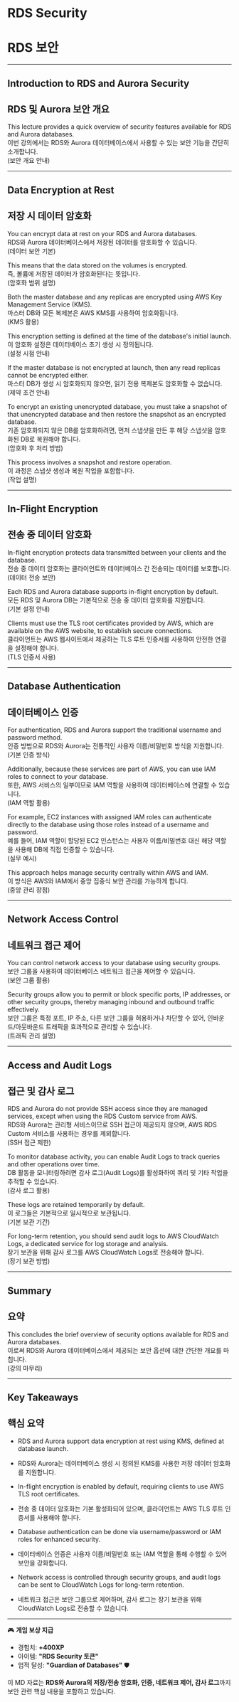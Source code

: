 # RDS Security  
# RDS 보안  

---

## Introduction to RDS and Aurora Security  
## RDS 및 Aurora 보안 개요  

This lecture provides a quick overview of security features available for RDS and Aurora databases.  
이번 강의에서는 RDS와 Aurora 데이터베이스에서 사용할 수 있는 보안 기능을 간단히 소개합니다.  
(보안 개요 안내)  

---

## Data Encryption at Rest  
## 저장 시 데이터 암호화  

You can encrypt data at rest on your RDS and Aurora databases.  
RDS와 Aurora 데이터베이스에서 저장된 데이터를 암호화할 수 있습니다.  
(데이터 보안 기본)  

This means that the data stored on the volumes is encrypted.  
즉, 볼륨에 저장된 데이터가 암호화된다는 뜻입니다.  
(암호화 범위 설명)  

Both the master database and any replicas are encrypted using AWS Key Management Service (KMS).  
마스터 DB와 모든 복제본은 AWS KMS를 사용하여 암호화됩니다.  
(KMS 활용)  

This encryption setting is defined at the time of the database's initial launch.  
이 암호화 설정은 데이터베이스 초기 생성 시 정의됩니다.  
(설정 시점 안내)  

If the master database is not encrypted at launch, then any read replicas cannot be encrypted either.  
마스터 DB가 생성 시 암호화되지 않으면, 읽기 전용 복제본도 암호화할 수 없습니다.  
(제약 조건 안내)  

To encrypt an existing unencrypted database, you must take a snapshot of that unencrypted database and then restore the snapshot as an encrypted database.  
기존 암호화되지 않은 DB를 암호화하려면, 먼저 스냅샷을 만든 후 해당 스냅샷을 암호화된 DB로 복원해야 합니다.  
(암호화 후 처리 방법)  

This process involves a snapshot and restore operation.  
이 과정은 스냅샷 생성과 복원 작업을 포함합니다.  
(작업 설명)  

---

## In-Flight Encryption  
## 전송 중 데이터 암호화  

In-flight encryption protects data transmitted between your clients and the database.  
전송 중 데이터 암호화는 클라이언트와 데이터베이스 간 전송되는 데이터를 보호합니다.  
(데이터 전송 보안)  

Each RDS and Aurora database supports in-flight encryption by default.  
모든 RDS 및 Aurora DB는 기본적으로 전송 중 데이터 암호화를 지원합니다.  
(기본 설정 안내)  

Clients must use the TLS root certificates provided by AWS, which are available on the AWS website, to establish secure connections.  
클라이언트는 AWS 웹사이트에서 제공하는 TLS 루트 인증서를 사용하여 안전한 연결을 설정해야 합니다.  
(TLS 인증서 사용)  

---

## Database Authentication  
## 데이터베이스 인증  

For authentication, RDS and Aurora support the traditional username and password method.  
인증 방법으로 RDS와 Aurora는 전통적인 사용자 이름/비밀번호 방식을 지원합니다.  
(기본 인증 방식)  

Additionally, because these services are part of AWS, you can use IAM roles to connect to your database.  
또한, AWS 서비스의 일부이므로 IAM 역할을 사용하여 데이터베이스에 연결할 수 있습니다.  
(IAM 역할 활용)  

For example, EC2 instances with assigned IAM roles can authenticate directly to the database using those roles instead of a username and password.  
예를 들어, IAM 역할이 할당된 EC2 인스턴스는 사용자 이름/비밀번호 대신 해당 역할을 사용해 DB에 직접 인증할 수 있습니다.  
(실무 예시)  

This approach helps manage security centrally within AWS and IAM.  
이 방식은 AWS와 IAM에서 중앙 집중식 보안 관리를 가능하게 합니다.  
(중앙 관리 장점)  

---

## Network Access Control  
## 네트워크 접근 제어  

You can control network access to your database using security groups.  
보안 그룹을 사용하여 데이터베이스 네트워크 접근을 제어할 수 있습니다.  
(보안 그룹 활용)  

Security groups allow you to permit or block specific ports, IP addresses, or other security groups, thereby managing inbound and outbound traffic effectively.  
보안 그룹은 특정 포트, IP 주소, 다른 보안 그룹을 허용하거나 차단할 수 있어, 인바운드/아웃바운드 트래픽을 효과적으로 관리할 수 있습니다.  
(트래픽 관리 설명)  

---

## Access and Audit Logs  
## 접근 및 감사 로그  

RDS and Aurora do not provide SSH access since they are managed services, except when using the RDS Custom service from AWS.  
RDS와 Aurora는 관리형 서비스이므로 SSH 접근이 제공되지 않으며, AWS RDS Custom 서비스를 사용하는 경우를 제외합니다.  
(SSH 접근 제한)  

To monitor database activity, you can enable Audit Logs to track queries and other operations over time.  
DB 활동을 모니터링하려면 감사 로그(Audit Logs)를 활성화하여 쿼리 및 기타 작업을 추적할 수 있습니다.  
(감사 로그 활용)  

These logs are retained temporarily by default.  
이 로그들은 기본적으로 일시적으로 보관됩니다.  
(기본 보관 기간)  

For long-term retention, you should send audit logs to AWS CloudWatch Logs, a dedicated service for log storage and analysis.  
장기 보관을 위해 감사 로그를 AWS CloudWatch Logs로 전송해야 합니다.  
(장기 보관 방법)

---

## Summary  
## 요약  

This concludes the brief overview of security options available for RDS and Aurora databases.  
이로써 RDS와 Aurora 데이터베이스에서 제공되는 보안 옵션에 대한 간단한 개요를 마칩니다.  
(강의 마무리)

---

## Key Takeaways  
## 핵심 요약  

- RDS and Aurora support data encryption at rest using KMS, defined at database launch.  
- RDS와 Aurora는 데이터베이스 생성 시 정의된 KMS를 사용한 저장 데이터 암호화를 지원합니다.  

- In-flight encryption is enabled by default, requiring clients to use AWS TLS root certificates.  
- 전송 중 데이터 암호화는 기본 활성화되어 있으며, 클라이언트는 AWS TLS 루트 인증서를 사용해야 합니다.  

- Database authentication can be done via username/password or IAM roles for enhanced security.  
- 데이터베이스 인증은 사용자 이름/비밀번호 또는 IAM 역할을 통해 수행할 수 있어 보안을 강화합니다.  

- Network access is controlled through security groups, and audit logs can be sent to CloudWatch Logs for long-term retention.  
- 네트워크 접근은 보안 그룹으로 제어하며, 감사 로그는 장기 보관을 위해 CloudWatch Logs로 전송할 수 있습니다.  

---

🎮 **게임 보상 지급**

* 경험치: **+400XP**
* 아이템: **"RDS Security 토큰"**
* 업적 달성: **"Guardian of Databases"** 🛡️

이 MD 자료는 **RDS와 Aurora의 저장/전송 암호화, 인증, 네트워크 제어, 감사 로그**까지 보안 관련 핵심 내용을 포함하고 있습니다.

